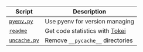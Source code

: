 | Script                     | Description                                                                        |
| -------------------------- | ---------------------------------------------------------------------------------- |
| [`pyenv.py`](pyenv.py)     | Use pyenv for version managing                                                     |
| [`readme`](readme)         | Get code statistics with [Tokei](https://github.com/XAMPPRocky/tokei)              |
| [`uncache.py`](uncache.py) | Remove `__pycache__` directories                                                   |
